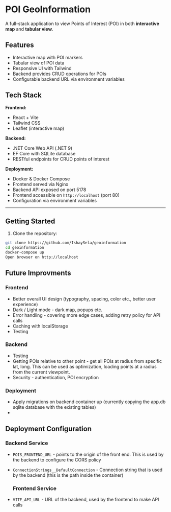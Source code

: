 # POI GeoInformation

A full-stack application to view Points of Interest (POI) in both **interactive map** and **tabular view**.

## Features

- Interactive map with POI markers
- Tabular view of POI data
- Responsive UI with Tailwind
- Backend provides CRUD operations for POIs
- Configurable backend URL via environment variables

## Tech Stack

**Frontend:**
- React + Vite
- Tailwind CSS
- Leaflet (interactive map)

**Backend:**
- .NET Core Web API (.NET 9)
- EF Core with SQLite database
- RESTful endpoints for CRUD points of interest

**Deployment:**
- Docker & Docker Compose
- Frontend served via Nginx
- Backend API exposed on port 5178
- Frontend accessible on `http://localhost` (port 80)
- Configuration via environment variables

---

## Getting Started

1. Clone the repository:

```sh
git clone https://github.com/IshaySela/geoinformation
cd geoinformation
docker-compose up
Open browser on http://localhost
```

## Future Improvments

### Frontend
- Better overall UI design (typography, spacing, color etc., better user experience)
- Dark / Light mode - dark map, popups etc.
- Error handling - covering more edge cases, adding retry policy for API calls
- Caching with localStorage
- Testing

### Backend
- Testing
- Getting POIs relative to other point - get all POIs at radius from specific lat, long. This can be used as optimization,
  loading points at a radius from the current viewpoint.
- Security - authentication, POI encryption

### Deployment
- Apply migrations on backend container up (currently copying the app.db sqlite database with the existing tables)
- 



## Deployment Configuration
### Backend Service
- `POIS_FRONTEND_URL` - points to the origin of the front end. This is used by the backend to configure the CORS policy
- `ConnectionStrings__DefaultConnection` - Connection string that is used by the backend (this is the path inside the container)

  ### Frontend Service
- `VITE_API_URL` - URL of the backend, used by the frontend to make API calls
